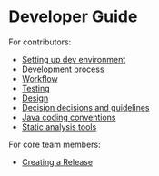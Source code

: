 # Developer Guide

For contributors:
- [Setting up dev environment](settingUpDevEnvironment.md)
- [Development process](process.md)
- [Workflow](workflow.md)
- [Testing](testing.md)
- [Design](design.md)
- [Decision decisions and guidelines](designDecisionsAndGuidelines.md)
- [Java coding conventions](codingConventions.md)
- [Static analysis tools](staticAnalysis.md)

For core team members:
- [Creating a Release](creatingARelease.md)

